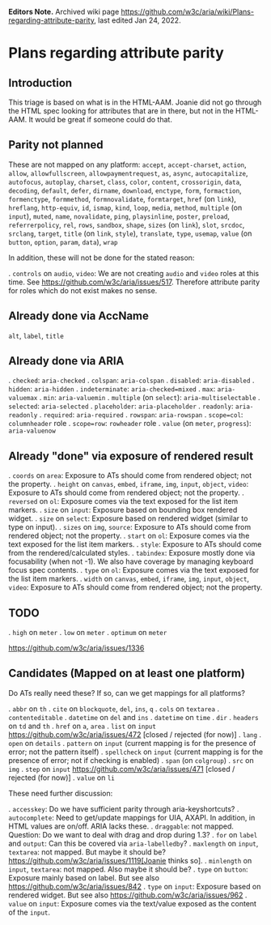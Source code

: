 **Editors Note.** Archived wiki page https://github.com/w3c/aria/wiki/Plans-regarding-attribute-parity, last edited Jan 24, 2022.

# Plans regarding attribute parity

## Introduction

This triage is based on what is in the HTML-AAM. Joanie did not go through the HTML spec looking for attributes that are in there, but not in the HTML-AAM. It would be great if someone could do that.

## Parity not planned

These are not mapped on any platform: `accept`, `accept-charset`, `action`, `allow`, `allowfullscreen`, `allowpaymentrequest`, `as`, `async`, `autocapitalize`, `autofocus`, `autoplay`, `charset`, `class`, `color`, `content`, `crossorigin`, `data`, `decoding`, `default`, `defer`, `dirname`, `download`, `enctype`, `form`, `formaction`, `formenctype`, `formmethod`, `formnovalidate`, `formtarget`, `href` (on `link`), `hreflang`, `http-equiv`, `id`, `ismap`, `kind`, `loop`, `media`, `method`, `multiple` (on `input`), `muted`, `name`, `novalidate`, `ping`, `playsinline`, `poster`, `preload`, `referrerpolicy`, `rel`, `rows`, `sandbox`, `shape`, `sizes` (on `link`), `slot`, `srcdoc`, `srclang`, `target`, `title` (on `link`, `style`), `translate`, `type`, `usemap`, `value` (on `button`, `option`, `param`, `data`), `wrap`

In addition, these will not be done for the stated reason:

. `controls` on `audio`, `video`: We are not creating `audio` and `video` roles at this time. See https://github.com/w3c/aria/issues/517. Therefore attribute parity for roles which do not exist makes no sense.

## Already done via AccName

`alt`, `label`, `title`

## Already done via ARIA

. `checked`: `aria-checked`
. `colspan`: `aria-colspan`
. `disabled`: `aria-disabled`
. `hidden`: `aria-hidden`
. `indeterminate`: `aria-checked=mixed`
. `max`: `aria-valuemax`
. `min`: `aria-valuemin`
. `multiple` (on `select`): `aria-multiselectable`
. `selected`: `aria-selected`
. `placeholder`: `aria-placeholder`
. `readonly`: `aria-readonly`
. `required`: `aria-required`
. `rowspan`: `aria-rowspan`
. `scope=col`: `columnheader` role
. `scope=row`: `rowheader` role
. `value` (on `meter`, `progress`): `aria-valuenow`

## Already "done" via exposure of rendered result

. `coords` on `area`: Exposure to ATs should come from rendered object; not the property.
. `height` on `canvas`, `embed`, `iframe`, `img`, `input`, `object`, `video`: Exposure to ATs should come from rendered object; not the property.
. `reversed` on `ol`: Exposure comes via the text exposed for the list item markers.
. `size` on `input`: Exposure based on bounding box rendered widget.
. `size` on `select`: Exposure based on rendered widget (similar to type on input).
. `sizes` on `img`, `source`: Exposure to ATs should come from rendered object; not the property.
. `start` on `ol`: Exposure comes via the text exposed for the list item markers.
. `style`: Exposure to ATs should come from the rendered/calculated styles.
. `tabindex`: Exposure mostly done via focusability (when not -1). We also have coverage by managing keyboard focus spec contents.
. `type` on `ol`: Exposure comes via the text exposed for the list item markers.
. `width` on `canvas`, `embed`, `iframe`, `img`, `input`, `object`, `video`: Exposure to ATs should come from rendered object; not the property.

## TODO 

. `high` on `meter`
. `low` on `meter`
. `optimum` on `meter`

https://github.com/w3c/aria/issues/1336

## Candidates (Mapped on at least one platform)

Do ATs really need these? If so, can we get mappings for all platforms?

. `abbr` on `th`
. `cite` on `blockquote`, `del`, `ins`, `q`
. `cols` on `textarea`
. `contenteditable`
. `datetime` on `del` and `ins`
. `datetime` on `time`
. `dir`
. `headers` on `td` and `th`
. `href` on `a`, `area`
. `list` on `input` https://github.com/w3c/aria/issues/472 [closed / rejected (for now)]
. `lang`
. `open` on `details`
. `pattern` on `input` (current mapping is for the presence of error; not the pattern itself)
. `spellcheck` on `input` (current mapping is for the presence of error; not if checking is enabled)
. `span` (on `colgroup`)
. `src` on `img`
. `step` on `input` https://github.com/w3c/aria/issues/471 [closed / rejected (for now)]
. `value` on `li`

These need further discussion:

. `accesskey`: Do we have sufficient parity through aria-keyshortcuts?
. `autocomplete`: Need to get/update mappings for UIA, AXAPI. In addition, in HTML values are on/off. ARIA lacks these.
. `draggable`: not mapped. Question: Do we want to deal with drag and drop during 1.3?
. `for` on `label` and `output`: Can this be covered via `aria-labelledby`?
. `maxlength` on `input`, `textarea`: not mapped. But maybe it should be? https://github.com/w3c/aria/issues/1119[Joanie thinks so].
. `minlength` on `input`, `textarea`: not mapped. Also maybe it should be?
. `type` on `button`: Exposure mainly based on label. But see also https://github.com/w3c/aria/issues/842
. `type` on `input`: Exposure based on rendered widget. But see also https://github.com/w3c/aria/issues/962
. `value` on `input`: Exposure comes via the text/value exposed as the content of the `input`.
